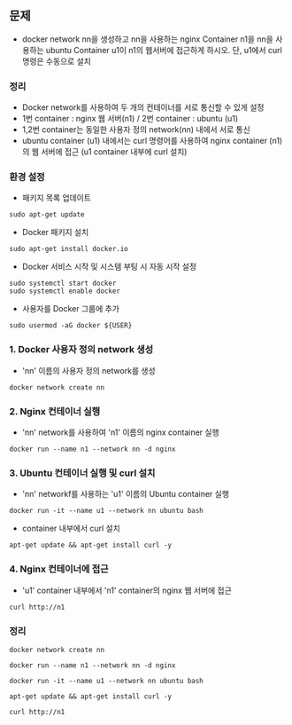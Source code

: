 ## 문제
- docker network nn을 생성하고 nn을 사용하는 nginx Container n1을 nn을 사용하는 ubuntu Container u1이 n1의 웹서버에 접근하게 하시오. 단, u1에서 curl 명령은 수동으로 설치

### 정리
- Docker network를 사용하여 두 개의 컨테이너를 서로 통신할 수 있게 설정
- 1번 container : nginx 웹 서버(n1)  /  2번 container : ubuntu (u1)
- 1,2번 container는 동일한 사용자 정의 network(nn) 내에서 서로 통신
- ubuntu container (u1) 내에서는 curl 명령어를 사용하여 nginx container (n1)의 웹 서버에 접근 (u1 container 내부에 curl 설치) 

### 환경 설정
- 패키지 목록 업데이트
```
sudo apt-get update
```

- Docker 패키지 설치
```
sudo apt-get install docker.io
```
- Docker 서비스 시작 및 시스템 부팅 시 자동 시작 설정
```
sudo systemctl start docker
sudo systemctl enable docker
```
- 사용자를 Docker 그룹에 추가
```
sudo usermod -aG docker ${USER}
```
### 1. Docker 사용자 정의 network 생성
- 'nn' 이름의 사용자 정의 network를 생성
```
docker network create nn
```

### 2. Nginx 컨테이너 실행
- 'nn' network를 사용하여 'n1' 이름의 nginx container 실행
```
docker run --name n1 --network nn -d nginx
```

### 3. Ubuntu 컨테이너 실행 및 curl 설치
- 'nn' networkf를 사용하는 'u1' 이름의 Ubuntu container 실행
```
docker run -it --name u1 --network nn ubuntu bash
```
- container 내부에서 curl 설치
```
apt-get update && apt-get install curl -y
```

### 4. Nginx 컨테이너에 접근
- 'u1' container 내부에서 'n1' container의  nginx 웹 서버에 접근
```
curl http://n1
```


### 정리
```
docker network create nn

docker run --name n1 --network nn -d nginx

docker run -it --name u1 --network nn ubuntu bash

apt-get update && apt-get install curl -y

curl http://n1
```
